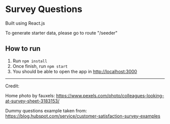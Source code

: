 # Survey Questions

Built using React.js

To generate starter data, please go to route "/seeder"

## How to run

1. Run `npm install`
2. Once finish, run `npm start`
3. You should be able to open the app in [http://localhost:3000](http://localhost:3000)

<hr>
Credit:

Home photo by fauxels: https://www.pexels.com/photo/colleagues-looking-at-survey-sheet-3183153/

Dummy questions example taken from: https://blog.hubspot.com/service/customer-satisfaction-survey-examples
